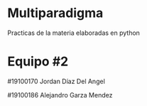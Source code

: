 # Multiparadigma
Practicas de la materia elaboradas en python

# Equipo #2

#19100170 Jordan Díaz Del Angel

#19100186 Alejandro Garza Mendez

